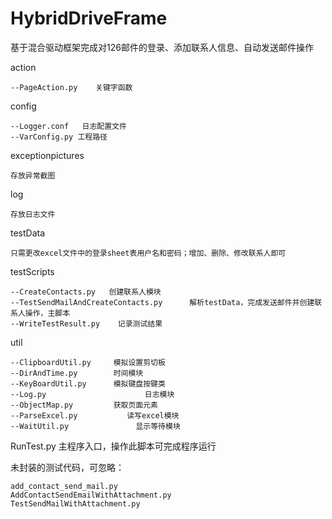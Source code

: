 # HybridDriveFrame
基于混合驱动框架完成对126邮件的登录、添加联系人信息、自动发送邮件操作


action
    
    --PageAction.py    关键字函数

config

    --Logger.conf   日志配置文件
    --VarConfig.py 工程路径

exceptionpictures

    存放异常截图

log 

    存放日志文件

testData

    只需更改excel文件中的登录sheet表用户名和密码；增加、删除、修改联系人即可

testScripts

    --CreateContacts.py   创建联系人模块
    --TestSendMailAndCreateContacts.py      解析testData，完成发送邮件并创建联系人操作，主脚本
    --WriteTestResult.py    记录测试结果

util

    --ClipboardUtil.py     模拟设置剪切板
    --DirAndTime.py        时间模块
    --KeyBoardUtil.py      模拟键盘按键类
    --Log.py                      日志模块
    --ObjectMap.py         获取页面元素
    --ParseExcel.py           读写excel模块
    --WaitUtil.py               显示等待模块

RunTest.py    主程序入口，操作此脚本可完成程序运行
 
未封装的测试代码，可忽略：

    add_contact_send_mail.py
    AddContactSendEmailWithAttachment.py
    TestSendMailWithAttachment.py
